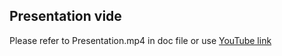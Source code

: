 ## Presentation vide
Please refer to Presentation.mp4 in doc file or use [YouTube link](https://youtu.be/BMpqUacX58w)
